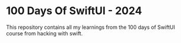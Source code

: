 # 100 Days Of SwiftUI - 2024

This repository contains all my learnings from the 100 days of SwiftUI course from hacking with swift.
